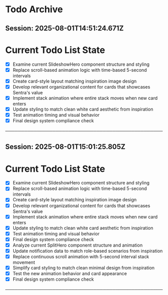 # Todo Archive


## Session: 2025-08-01T14:51:24.671Z

<!-- DO NOT EDIT - Managed by todo_list tool -->
<!-- Updated: 2025-08-01T14:46:40.637Z -->

# Current Todo List State

- [x] Examine current SlideshowHero component structure and styling
- [x] Replace scroll-based animation logic with time-based 5-second intervals
- [x] Create card-style layout matching inspiration image design
- [x] Develop relevant organizational content for cards that showcases Sentra's value
- [x] Implement stack animation where entire stack moves when new card enters
- [x] Update styling to match clean white card aesthetic from inspiration
- [x] Test animation timing and visual behavior
- [x] Final design system compliance check

──────────────────────────────────────────────────

## Session: 2025-08-01T15:01:25.805Z

<!-- DO NOT EDIT - Managed by todo_list tool -->
<!-- Updated: 2025-08-01T14:53:02.488Z -->

# Current Todo List State

- [x] Examine current SlideshowHero component structure and styling
- [x] Replace scroll-based animation logic with time-based 5-second intervals
- [x] Create card-style layout matching inspiration image design
- [x] Develop relevant organizational content for cards that showcases Sentra's value
- [x] Implement stack animation where entire stack moves when new card enters
- [x] Update styling to match clean white card aesthetic from inspiration
- [x] Test animation timing and visual behavior
- [x] Final design system compliance check
- [x] Analyze current SplitHero component structure and animation
- [x] Update notification data to match role-based scenarios from inspiration
- [x] Replace continuous scroll animation with 5-second interval stack movement
- [x] Simplify card styling to match clean minimal design from inspiration
- [x] Test the new animation behavior and card appearance
- [x] Final design system compliance check

──────────────────────────────────────────────────
